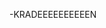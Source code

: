 -KRADEEEEEEEEEEN

<!---
pnastev/pnastev is a ✨ special ✨ repository because its `README.md` (this file) appears on your GitHub profile.
You can click the Preview link to take a look at your changes.
--->
